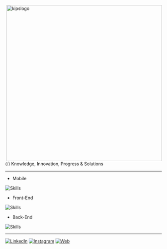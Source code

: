 
<img src="https://github.com/user-attachments/assets/f7e5b479-20c5-4e6c-a3d2-ec9ea5014edd" alt="kipslogo" min-width="400px" max-width="400px" width="500px" align="right">

<p align="left"> 
  ⟨⧸⟩ Knowledge, Innovation, Progress & Solutions
</p>

---

- Mobile
  
![Skills](https://skillicons.dev/icons?i=dart,flutter,react,swift,kotlin)

- Front-End
  
![Skills](https://skillicons.dev/icons?i=js,react,next,vue,nuxt)

- Back-End
  
![Skills](https://skillicons.dev/icons?i=python,cs,dotnet,nodejs,nest)

---

[![LinkedIn](https://img.shields.io/badge/-LinkedIn-%23333?style=for-the-badge&logo=linkedin&logoColor=8257E5)](https://www.linkedin.com/company/kipstech)
[![Instagram](https://img.shields.io/badge/Instagram-%23333?style=for-the-badge&logo=instagram&logoColor=8257E5)](https://instagram.com/kips.tech)
[![Web](https://img.shields.io/badge/Site-%23333?style=for-the-badge&logo=googlechrome&logoColor=8257E5)](https://kips.tech)

